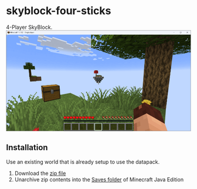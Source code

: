 # skyblock-four-sticks
4-Player SkyBlock.
![skyblock-four-sticks](/skyblock-four-sticks.png)

## Installation
Use an existing world that is already setup to use the datapack.
1. Download the [zip file](https://github.com/kirbycope/expanding-world/archive/refs/heads/main.zip)
1. Unarchive zip contents into the [Saves folder](https://help.minecraft.net/hc/en-us/articles/4409159214605-Managing-Data-and-Game-Storage-in-Minecraft-Java-Edition) of Minecraft Java Edition
